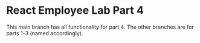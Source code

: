 # React Employee Lab Part 4

This main branch has all functionality for part 4. The other branches are for parts 1-3 (named accordingly).